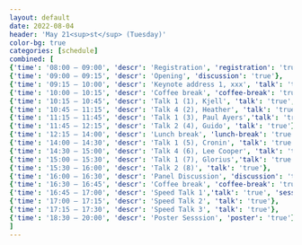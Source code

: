 ```yaml
---
layout: default
date: 2022-08-04
header: 'May 21<sup>st</sup> (Tuesday)'
color-bg: true
categories: [schedule]
combined: [
{'time': '08:00 – 09:00', 'descr': 'Registration', 'registration': 'true'},
{'time': '09:00 – 09:15', 'descr': 'Opening', 'discussion': 'true'},
{'time': '09:15 – 10:00', 'descr': 'Keynote address 1, xxx', 'talk': 'true'},
{'time': '10:00 – 10:15', 'descr': 'Coffee break', 'coffee-break': 'true'},
{'time': '10:15 – 10:45', 'descr': 'Talk 1 (1), Kjell', 'talk': 'true', 'session': 'Session 1 (Title: Emerging trends in chemical space, Chair: von Lilienfeld)'},
{'time': '10:45 – 11:15', 'descr': 'Talk 4 (2), Heather', 'talk': 'true'},
{'time': '11:15 – 11:45', 'descr': 'Talk 1 (3), Paul Ayers','talk': 'true'},
{'time': '11:45 – 12:15', 'descr': 'Talk 2 (4), Guido', 'talk': 'true'},
{'time': '12:15 – 14:00', 'descr': 'Lunch break', 'lunch-break': 'true'},
{'time': '14:00 – 14:30', 'descr': 'Talk 1 (5), Cronin', 'talk': 'true', 'session': 'Session 1 (Title: Emerging trends in chemical space, Chair: von Lilienfeld)'},
{'time': '14:30 – 15:00', 'descr': 'Talk 4 (6), Lee Cooper', 'talk': 'true'},
{'time': '15:00 – 15:30', 'descr': 'Talk 1 (7), Glorius','talk': 'true'},
{'time': '15:30 – 16:00', 'descr': 'Talk 2 (8)', 'talk': 'true'},
{'time': '16:00 – 16:30', 'descr': 'Panel Discussion', 'discussion': 'true'},
{'time': '16:30 – 16:45', 'descr': 'Coffee break', 'coffee-break': 'true'},
{'time': '16:45 – 17:00', 'descr': 'Speed Talk 1','talk': 'true', 'session': 'Session 3 (Title: Speed Talks, Chair: tba)'},
{'time': '17:00 – 17:15', 'descr': 'Speed Talk 2', 'talk': 'true'},
{'time': '17:15 – 17:30', 'descr': 'Speed Talk 3', 'talk': 'true'},
{'time': '18:30 – 20:00', 'descr': 'Poster Sesssion', 'poster': 'true'},
]
---
```


